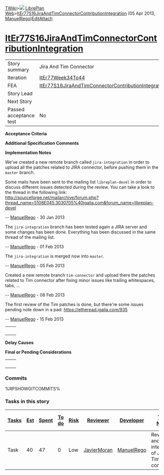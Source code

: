 [TWiki](/twiki/Main/WebHome)&gt;![](/twiki/TWiki/TWikiDocGraphics/web-bg-small.gif) [LibrePlan Web](/twiki/LibrePlan/WebHome)&gt;[ItEr77S16JiraAndTimConnectorContributionIntegration](http://wiki.libreplan-enterprise.com/twiki/LibrePlan/ItEr77S16JiraAndTimConnectorContributionIntegration "Topic revision: 9 (05 Apr 2013 - 10:32:32)") (05 Apr 2013, [ManuelRego](/twiki/Main/ManuelRego))[Edit](http://wiki.libreplan-enterprise.com/twiki/bin/edit/LibrePlan/ItEr77S16JiraAndTimConnectorContributionIntegration?t=1520337949 "Edit this topic text")[Attach](/twiki/bin/attach/LibrePlan/ItEr77S16JiraAndTimConnectorContributionIntegration "Attach an image or document to this topic")

 [ItEr77S16JiraAndTimConnectorContributionIntegration](/twiki/LibrePlan/ItEr77S16JiraAndTimConnectorContributionIntegration)
========================================================================================================================================================================================



|                        |                                                                                                                                      |
|------------------------|--------------------------------------------------------------------------------------------------------------------------------------|
| Story summary          | Jira And Tim Connector                                                                                                               |
| Iteration              | [ItEr77Week34To44](/twiki/LibrePlan/ItEr77Week34To44)                                                                       |
| FEA                    | [ItEr77S16JiraAndTimConnectorContributionIntegration](/twiki/LibrePlan/ItEr77S16JiraAndTimConnectorContributionIntegration) |
| Story Lead             |                                                                                                                                      |
| Next Story             |                                                                                                                                      |
| Passed acceptance test | No                                                                                                                                   |

**Acceptance Criteria**

**Additional Specification Comments**

**Implementation Notes**

We've created a new remote branch called `jira-integration` in order to upload all the patches related to JIRA connector, before pushing them in the `master` branch.

Some mails have been sent to the mailing list `libreplan-devel` in order to discuss different issues detected during the review. You can take a look to the thread in the following link: <http://sourceforge.net/mailarchive/forum.php?thread_name=5108E045.3030705%40igalia.com&forum_name=libreplan-devel>

-- [ManuelRego](/twiki/Main/ManuelRego) - 30 Jan 2013

The `jira-integration` branch has been tested again a JIRA server and some changes has been done. Everything has been discussed in the same thread of the mailing list.

-- [ManuelRego](/twiki/Main/ManuelRego) - 01 Feb 2013

The `jira-integration` is merged now into `master`.

-- [ManuelRego](/twiki/Main/ManuelRego) - 05 Feb 2013

Created a new remote branch `tim-connector` and upload there the patches related to Tim connector after fixing minor issues like trailing whitespaces, tabs, ...

-- [ManuelRego](/twiki/Main/ManuelRego) - 08 Feb 2013

The first review of the Tim patches is done, but there're some issues pending note down in a pad: <https://etherpad.igalia.com/935>

-- [ManuelRego](/twiki/Main/ManuelRego) - 15 Feb 2013

|     |     |
|-----|-----|
|     |     |

**Delay Causes**

**Final or Pending Considerations**

|     |     |
|-----|-----|
|     |     |

###  Commits

%RPSHOWGITCOMMITS%

###  Tasks in this story



| [Tasks](http://wiki.libreplan-enterprise.com/twiki/LibrePlan/ItEr77S16JiraAndTimConnectorContributionIntegration?sortcol=0;table=2;up=0#sorted_table "Sort by this column") | [Est](http://wiki.libreplan-enterprise.com/twiki/LibrePlan/ItEr77S16JiraAndTimConnectorContributionIntegration?sortcol=1;table=2;up=0#sorted_table "Sort by this column") | [Spent](http://wiki.libreplan-enterprise.com/twiki/LibrePlan/ItEr77S16JiraAndTimConnectorContributionIntegration?sortcol=2;table=2;up=0#sorted_table "Sort by this column") | [To do](http://wiki.libreplan-enterprise.com/twiki/LibrePlan/ItEr77S16JiraAndTimConnectorContributionIntegration?sortcol=3;table=2;up=0#sorted_table "Sort by this column") | [Risk](http://wiki.libreplan-enterprise.com/twiki/LibrePlan/ItEr77S16JiraAndTimConnectorContributionIntegration?sortcol=4;table=2;up=0#sorted_table "Sort by this column") | [Reviewer](http://wiki.libreplan-enterprise.com/twiki/LibrePlan/ItEr77S16JiraAndTimConnectorContributionIntegration?sortcol=5;table=2;up=0#sorted_table "Sort by this column") | [Developer](http://wiki.libreplan-enterprise.com/twiki/LibrePlan/ItEr77S16JiraAndTimConnectorContributionIntegration?sortcol=6;table=2;up=0#sorted_table "Sort by this column") | [Task Name](http://wiki.libreplan-enterprise.com/twiki/LibrePlan/ItEr77S16JiraAndTimConnectorContributionIntegration?sortcol=7;table=2;up=0#sorted_table "Sort by this column") | [Start Date](http://wiki.libreplan-enterprise.com/twiki/LibrePlan/ItEr77S16JiraAndTimConnectorContributionIntegration?sortcol=8;table=2;up=0#sorted_table "Sort by this column") | [Est End Date](http://wiki.libreplan-enterprise.com/twiki/LibrePlan/ItEr77S16JiraAndTimConnectorContributionIntegration?sortcol=9;table=2;up=0#sorted_table "Sort by this column") | [End Date](http://wiki.libreplan-enterprise.com/twiki/LibrePlan/ItEr77S16JiraAndTimConnectorContributionIntegration?sortcol=10;table=2;up=0#sorted_table "Sort by this column") |
|--------------------------------------------------------------------------------------------------------------------------------------------------------------------------------------|------------------------------------------------------------------------------------------------------------------------------------------------------------------------------------|--------------------------------------------------------------------------------------------------------------------------------------------------------------------------------------|--------------------------------------------------------------------------------------------------------------------------------------------------------------------------------------|-------------------------------------------------------------------------------------------------------------------------------------------------------------------------------------|-----------------------------------------------------------------------------------------------------------------------------------------------------------------------------------------|------------------------------------------------------------------------------------------------------------------------------------------------------------------------------------------|------------------------------------------------------------------------------------------------------------------------------------------------------------------------------------------|-------------------------------------------------------------------------------------------------------------------------------------------------------------------------------------------|---------------------------------------------------------------------------------------------------------------------------------------------------------------------------------------------|------------------------------------------------------------------------------------------------------------------------------------------------------------------------------------------|
| Task                                                                                                                                                                                 | 40                                                                                                                                                                                 | 47                                                                                                                                                                                   | 0                                                                                                                                                                                    | Low                                                                                                                                                                                 | [JavierMoran](/twiki/Main/JavierMoran)                                                                                                                                         | [ManuelRego](/twiki/Main/ManuelRego)                                                                                                                                            | Review and integration of Jira and Tim connector                                                                                                                                         |                                                                                                                                                                                           |                                                                                                                                                                                             |                                                                                                                                                                                          |


